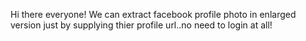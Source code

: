 Hi there everyone!
We can extract facebook profile photo in enlarged version just by supplying thier profile url..no need to login at all!